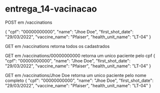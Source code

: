 # entrega_14-vacinacao

POST em /vaccinations

{
"cpf": "00000000000",
"name": "Jhoe Doe",
"first_shot_date": "29/03/2022",
"vaccine_name": "Pfaiser",
"health_unit_name": "LT-04"
}

GET em /vaccinations
retorna todos os cadastrados

GET em /vaccinations/00000000000
retorna um unico paciente pelo cpf
{
"cpf": "00000000000",
"name": "Jhoe Doe",
"first_shot_date": "29/03/2022",
"vaccine_name": "Pfaiser",
"health_unit_name": "LT-04"
}

GET em /vaccinations/Jhoe Doe
retorna um unico paciente pelo nome completo
{
"cpf": "00000000000",
"name": "Jhoe Doe",
"first_shot_date": "29/03/2022",
"vaccine_name": "Pfaiser",
"health_unit_name": "LT-04"
}

